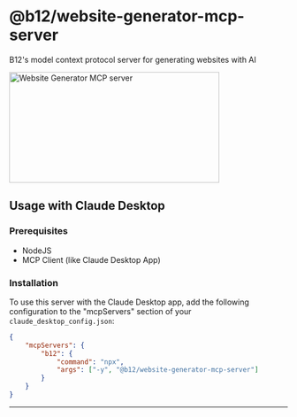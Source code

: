 # @b12/website-generator-mcp-server
B12's model context protocol server for generating websites with AI

<a href="https://glama.ai/mcp/servers/@b12io/website-generator-mcp-server">
  <img width="380" height="200" src="https://glama.ai/mcp/servers/@b12io/website-generator-mcp-server/badge" alt="Website Generator MCP server" />
</a>

## Usage with Claude Desktop

### Prerequisites

-   NodeJS
-   MCP Client (like Claude Desktop App)

### Installation

To use this server with the Claude Desktop app, add the following configuration to the "mcpServers" section of your `claude_desktop_config.json`:

```json
{
    "mcpServers": {
        "b12": {
            "command": "npx",
            "args": ["-y", "@b12/website-generator-mcp-server"]
        }
    }
}
```
****